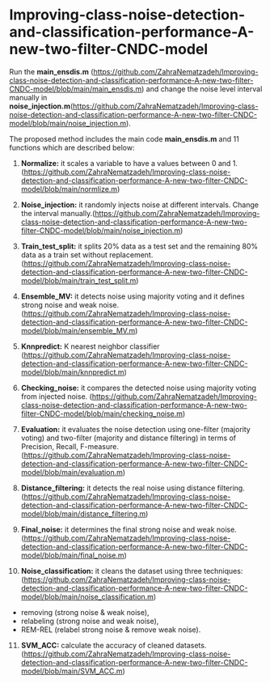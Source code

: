 # Improving-class-noise-detection-and-classification-performance-A-new-two-filter-CNDC-model

Run the **main_ensdis.m** (https://github.com/ZahraNematzadeh/Improving-class-noise-detection-and-classification-performance-A-new-two-filter-CNDC-model/blob/main/main_ensdis.m) and change the noise level interval manually in **noise_injection.m**(https://github.com/ZahraNematzadeh/Improving-class-noise-detection-and-classification-performance-A-new-two-filter-CNDC-model/blob/main/noise_injection.m).

The proposed method includes the main code **main_ensdis.m**  and 11 functions which are described below:

1.	**Normalize:**  it scales a variable to have a values between 0 and 1. (https://github.com/ZahraNematzadeh/Improving-class-noise-detection-and-classification-performance-A-new-two-filter-CNDC-model/blob/main/normlize.m)

2.	**Noise_injection:** it randomly injects noise at different intervals. Change the interval manually.(https://github.com/ZahraNematzadeh/Improving-class-noise-detection-and-classification-performance-A-new-two-filter-CNDC-model/blob/main/noise_injection.m)

3.	**Train_test_split:** it splits 20% data as a test set and the remaining 80% data as a train set without replacement. (https://github.com/ZahraNematzadeh/Improving-class-noise-detection-and-classification-performance-A-new-two-filter-CNDC-model/blob/main/train_test_split.m)

4.	**Ensemble_MV:** it detects noise using majority voting and it defines strong noise and weak noise.(https://github.com/ZahraNematzadeh/Improving-class-noise-detection-and-classification-performance-A-new-two-filter-CNDC-model/blob/main/ensemble_MV.m)

5.	**Knnpredict:**  K nearest neighbor classifier (https://github.com/ZahraNematzadeh/Improving-class-noise-detection-and-classification-performance-A-new-two-filter-CNDC-model/blob/main/knnpredict.m)

6.	**Checking_noise:** it compares the detected noise using majority voting from injected noise. (https://github.com/ZahraNematzadeh/Improving-class-noise-detection-and-classification-performance-A-new-two-filter-CNDC-model/blob/main/checking_noise.m)

7.	**Evaluation:** it evaluates the noise detection using one-filter (majority voting) and two-filter (majority and distance filtering) in terms of Precision, Recall, F-measure. (https://github.com/ZahraNematzadeh/Improving-class-noise-detection-and-classification-performance-A-new-two-filter-CNDC-model/blob/main/evaluation.m)

8.	**Distance_filtering:** it detects the real noise using distance filtering. (https://github.com/ZahraNematzadeh/Improving-class-noise-detection-and-classification-performance-A-new-two-filter-CNDC-model/blob/main/distance_filtering.m)

9.	**Final_noise:** it determines the final strong noise and weak noise.(https://github.com/ZahraNematzadeh/Improving-class-noise-detection-and-classification-performance-A-new-two-filter-CNDC-model/blob/main/final_noise.m)

10.	**Noise_classification:** it cleans the dataset using three techniques: (https://github.com/ZahraNematzadeh/Improving-class-noise-detection-and-classification-performance-A-new-two-filter-CNDC-model/blob/main/noise_classification.m)
  -	removing (strong noise & weak noise), 
  - relabeling (strong noise and weak noise), 
  - REM-REL (relabel strong noise & remove weak noise).
  
11.	**SVM_ACC:** calculate the accuracy of cleaned datasets. (https://github.com/ZahraNematzadeh/Improving-class-noise-detection-and-classification-performance-A-new-two-filter-CNDC-model/blob/main/SVM_ACC.m)

